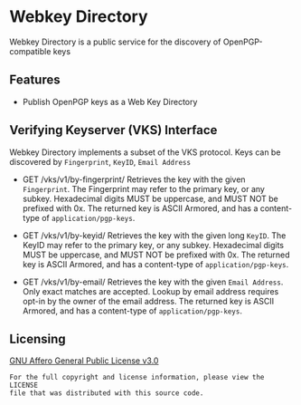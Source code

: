 Webkey Directory
================
Webkey Directory is a public service for the discovery of OpenPGP-compatible keys

## Features
- Publish OpenPGP keys as a Web Key Directory

## Verifying Keyserver (VKS) Interface
Webkey Directory implements a subset of the VKS protocol.
Keys can be discovered by `Fingerprint`, `KeyID`, `Email Address`

* GET /vks/v1/by-fingerprint/<FINGERPRINT>
Retrieves the key with the given `Fingerprint`.
The Fingerprint may refer to the primary key, or any subkey.
Hexadecimal digits MUST be uppercase, and MUST NOT be prefixed with 0x.
The returned key is ASCII Armored, and has a content-type of `application/pgp-keys`.

* GET /vks/v1/by-keyid/<KEY-ID>
Retrieves the key with the given long `KeyID`.
The KeyID may refer to the primary key, or any subkey.
Hexadecimal digits MUST be uppercase, and MUST NOT be prefixed with 0x.
The returned key is ASCII Armored, and has a content-type of `application/pgp-keys`.

* GET /vks/v1/by-email/<URI-ENCODED EMAIL-ADDRESS>
Retrieves the key with the given `Email Address`. Only exact matches are accepted.
Lookup by email address requires opt-in by the owner of the email address.
The returned key is ASCII Armored, and has a content-type of `application/pgp-keys`.

## Licensing
[GNU Affero General Public License v3.0](LICENSE)

    For the full copyright and license information, please view the LICENSE
    file that was distributed with this source code.
